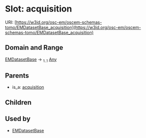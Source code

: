 
# Slot: acquisition



URI: [https://w3id.org/osc-em/oscem-schemas-tomo/EMDatasetBase_acquisition](https://w3id.org/osc-em/oscem-schemas-tomo/EMDatasetBase_acquisition)


## Domain and Range

[EMDatasetBase](EMDatasetBase.md) &#8594;  <sub>1..1</sub> [Any](Any.md)

## Parents

 *  is_a: [acquisition](acquisition.md)

## Children


## Used by

 * [EMDatasetBase](EMDatasetBase.md)
